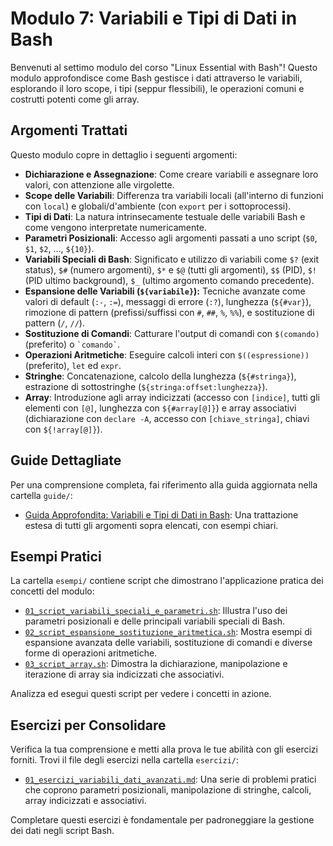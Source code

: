 # Modulo 7: Variabili e Tipi di Dati in Bash

Benvenuti al settimo modulo del corso "Linux Essential with Bash"! Questo modulo approfondisce come Bash gestisce i dati attraverso le variabili, esplorando il loro scope, i tipi (seppur flessibili), le operazioni comuni e costrutti potenti come gli array.

## Argomenti Trattati

Questo modulo copre in dettaglio i seguenti argomenti:

-   **Dichiarazione e Assegnazione**: Come creare variabili e assegnare loro valori, con attenzione alle virgolette.
-   **Scope delle Variabili**: Differenza tra variabili locali (all'interno di funzioni con `local`) e globali/d'ambiente (con `export` per i sottoprocessi).
-   **Tipi di Dati**: La natura intrinsecamente testuale delle variabili Bash e come vengono interpretate numericamente.
-   **Parametri Posizionali**: Accesso agli argomenti passati a uno script (`$0`, `$1`, `$2`, ..., `${10}`).
-   **Variabili Speciali di Bash**: Significato e utilizzo di variabili come `$?` (exit status), `$#` (numero argomenti), `$*` e `$@` (tutti gli argomenti), `$$` (PID), `$!` (PID ultimo background), `$_` (ultimo argomento comando precedente).
-   **Espansione delle Variabili (`${variabile}`):** Tecniche avanzate come valori di default (`:-`, `:=`), messaggi di errore (`:?`), lunghezza (`${#var}`), rimozione di pattern (prefissi/suffissi con `#`, `##`, `%`, `%%`), e sostituzione di pattern (`/`, `//`).
-   **Sostituzione di Comandi**: Catturare l'output di comandi con `$(comando)` (preferito) o `` `comando` ``.
-   **Operazioni Aritmetiche**: Eseguire calcoli interi con `$((espressione))` (preferito), `let` ed `expr`.
-   **Stringhe**: Concatenazione, calcolo della lunghezza (`${#stringa}`), estrazione di sottostringhe (`${stringa:offset:lunghezza}`).
-   **Array**: Introduzione agli array indicizzati (accesso con `[indice]`, tutti gli elementi con `[@]`, lunghezza con `${#array[@]}`) e array associativi (dichiarazione con `declare -A`, accesso con `[chiave_stringa]`, chiavi con `${!array[@]}`).

## Guide Dettagliate

Per una comprensione completa, fai riferimento alla guida aggiornata nella cartella `guide/`:

-   [Guida Approfondita: Variabili e Tipi di Dati in Bash](./guide/01_guida_variabili_dati.md): Una trattazione estesa di tutti gli argomenti sopra elencati, con esempi chiari.

## Esempi Pratici

La cartella `esempi/` contiene script che dimostrano l'applicazione pratica dei concetti del modulo:

-   [`01_script_variabili_speciali_e_parametri.sh`](./esempi/01_script_variabili_speciali_e_parametri.sh): Illustra l'uso dei parametri posizionali e delle principali variabili speciali di Bash.
-   [`02_script_espansione_sostituzione_aritmetica.sh`](./esempi/02_script_espansione_sostituzione_aritmetica.sh): Mostra esempi di espansione avanzata delle variabili, sostituzione di comandi e diverse forme di operazioni aritmetiche.
-   [`03_script_array.sh`](./esempi/03_script_array.sh): Dimostra la dichiarazione, manipolazione e iterazione di array sia indicizzati che associativi.

Analizza ed esegui questi script per vedere i concetti in azione.

## Esercizi per Consolidare

Verifica la tua comprensione e metti alla prova le tue abilità con gli esercizi forniti. Trovi il file degli esercizi nella cartella `esercizi/`:

-   [`01_esercizi_variabili_dati_avanzati.md`](./esercizi/01_esercizi_variabili_dati_avanzati.md): Una serie di problemi pratici che coprono parametri posizionali, manipolazione di stringhe, calcoli, array indicizzati e associativi.

Completare questi esercizi è fondamentale per padroneggiare la gestione dei dati negli script Bash.